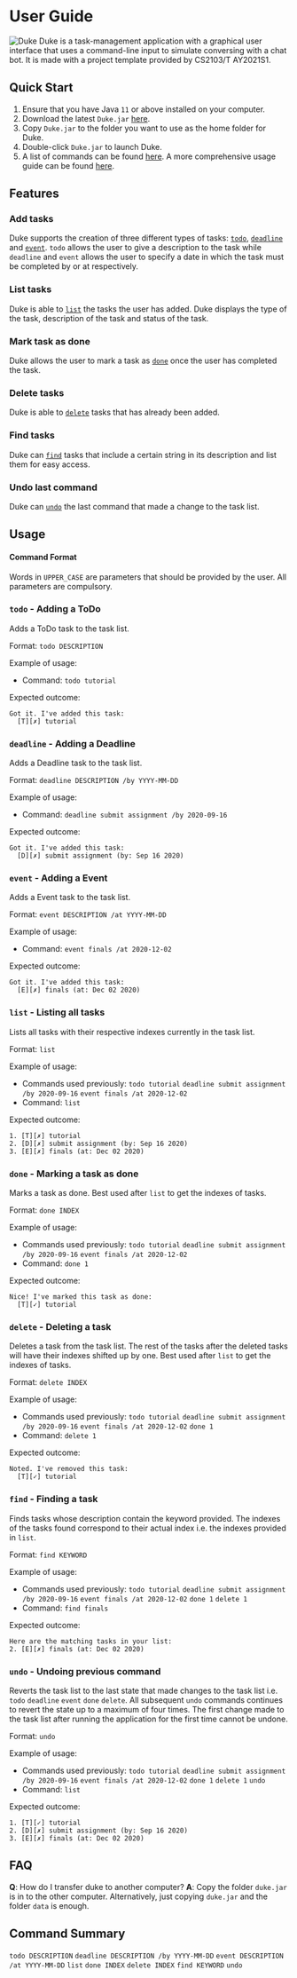 # User Guide
![Duke](Ui.png)
Duke is a task-management application with a graphical user interface that uses a command-line input to simulate conversing with a chat bot. It is made with a project template provided by CS2103/T AY2021S1.

## Quick Start
1. Ensure that you have Java `11` or above installed on your computer.
2. Download the latest `Duke.jar` [here]({repoURL}/releases).
3. Copy `Duke.jar` to the folder you want to use as the home folder for Duke.
4. Double-click `Duke.jar` to launch Duke.
5. A list of commands can be found [here](#command-summary). A more comprehensive usage guide can be found [here](#usage).

## Features 

### Add tasks
Duke supports the creation of three different types of tasks: [`todo`](#todo---adding-a-todo), [`deadline`](#deadline---adding-a-deadline) and [`event`](#event---adding-a-event). `todo` allows the user to give a description to the task while `deadline` and `event` allows the user to specify a date in which the task must be completed by or at respectively.

### List tasks
Duke is able to [`list`](#list---listing-all-tasks) the tasks the user has added. Duke displays the type of the task, description of the task and status of the task.

### Mark task as done
Duke allows the user to mark a task as [`done`](done-marking-a-task-as-done) once the user has completed the task.

### Delete tasks
Duke is able to [`delete`](delete---deleting-a-task) tasks that has already been added.


### Find tasks
Duke can [`find`](find---finding-a-task) tasks that include a certain string in its description and list them for easy access.

### Undo last command
Duke can [`undo`](undo---undoing-previous-command) the last command that made a change to the task list.


## Usage

#### Command Format
Words in `UPPER_CASE` are parameters that should be provided by the user. All parameters are compulsory.

### `todo` - Adding a ToDo

Adds a ToDo task to the task list.

Format:
`todo DESCRIPTION`

Example of usage: 

* Command:
`todo tutorial`

Expected outcome:
```
Got it. I've added this task:
  [T][✗] tutorial
```

### `deadline` - Adding a Deadline

Adds a Deadline task to the task list.

Format:
`deadline DESCRIPTION /by YYYY-MM-DD`

Example of usage: 

* Command:
`deadline submit assignment /by 2020-09-16`

Expected outcome:
```
Got it. I've added this task:
  [D][✗] submit assignment (by: Sep 16 2020)
```

### `event` - Adding a Event

Adds a Event task to the task list.

Format:
`event DESCRIPTION /at YYYY-MM-DD`

Example of usage: 

* Command:
`event finals /at 2020-12-02`

Expected outcome:
```
Got it. I've added this task:
  [E][✗] finals (at: Dec 02 2020)
```

### `list` - Listing all tasks

Lists all tasks with their respective indexes currently in the task list.

Format:
`list`

Example of usage: 

* Commands used previously:
`todo tutorial`
`deadline submit assignment /by 2020-09-16`
`event finals /at 2020-12-02`
* Command:
`list`

Expected outcome:
```
1. [T][✗] tutorial
2. [D][✗] submit assignment (by: Sep 16 2020)
3. [E][✗] finals (at: Dec 02 2020)
```

### `done` - Marking a task as done

Marks a task as done. Best used after `list` to get the indexes of tasks.

Format:
`done INDEX`

Example of usage: 

* Commands used previously:
`todo tutorial`
`deadline submit assignment /by 2020-09-16`
`event finals /at 2020-12-02`
* Command:
`done 1`

Expected outcome:
```
Nice! I've marked this task as done:
  [T][✓] tutorial
```

### `delete` - Deleting a task

Deletes a task from the task list. The rest of the tasks after the deleted tasks will have their indexes shifted up by one. Best used after `list` to get the indexes of tasks.

Format:
`delete INDEX`

Example of usage: 

* Commands used previously:
`todo tutorial`
`deadline submit assignment /by 2020-09-16`
`event finals /at 2020-12-02`
`done 1`
* Command:
`delete 1`

Expected outcome:
```
Noted. I've removed this task:
  [T][✓] tutorial
```

### `find` - Finding a task

Finds tasks whose description contain the keyword provided. The indexes of the tasks found correspond to their actual index i.e. the indexes provided in `list`.

Format:
`find KEYWORD`

Example of usage: 

* Commands used previously:
`todo tutorial`
`deadline submit assignment /by 2020-09-16`
`event finals /at 2020-12-02`
`done 1`
`delete 1`
* Command:
`find finals`

Expected outcome:
```
Here are the matching tasks in your list:
2. [E][✗] finals (at: Dec 02 2020)
```

### `undo` - Undoing previous command

Reverts the task list to the last state that made changes to the task list i.e. `todo` `deadline` `event` `done` `delete`.  All subsequent `undo` commands continues to revert the state up to a maximum of four times. The first change made to the task list after running the application for the first time cannot be undone.

Format:
`undo`

Example of usage:

* Commands used previously:
`todo tutorial`
`deadline submit assignment /by 2020-09-16`
`event finals /at 2020-12-02`
`done 1`
`delete 1`
`undo`
* Command:
`list`

Expected outcome:
```
1. [T][✓] tutorial
2. [D][✗] submit assignment (by: Sep 16 2020)
3. [E][✗] finals (at: Dec 02 2020)
```

## FAQ
**Q**: How do I transfer duke to another computer?
**A**: Copy the folder `duke.jar` is in to the other computer. Alternatively, just copying `duke.jar` and the folder `data` is enough.

## Command Summary
`todo DESCRIPTION`
`deadline DESCRIPTION /by YYYY-MM-DD`
`event DESCRIPTION /at YYYY-MM-DD`
`list`
`done INDEX`
`delete INDEX`
`find KEYWORD`
`undo`